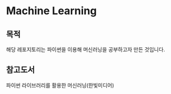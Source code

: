 # Machine Learning

## 목적
해당 레포지토리는 파이썬을 이용해 머신러닝을 공부하고자 만든 것입니다.

## 참고도서
파이썬 라이브러리를 활용한 머신러닝(한빛미디어)
